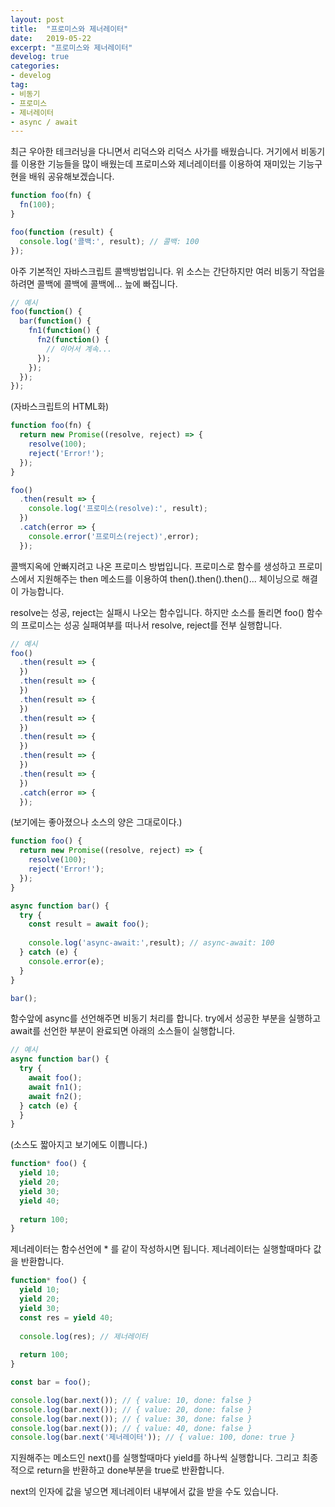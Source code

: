 ```yaml
---
layout: post
title:  "프로미스와 제너레이터"
date:   2019-05-22
excerpt: "프로미스와 제너레이터"
develog: true
categories:
- develog
tag:
- 비동기
- 프로미스
- 제너레이터
- async / await
---
```


최근 우아한 테크러닝을 다니면서 리덕스와 리덕스 사가를 배웠습니다. 거기에서 비동기를 이용한 기능들을 많이 배웠는데 프로미스와 제너레이터를 이용하여 재미있는 기능구현을 배워 공유해보겠습니다.

```javascript
function foo(fn) {
  fn(100);
}

foo(function (result) {
  console.log('콜백:', result); // 콜백: 100
});
```

아주 기본적인 자바스크립트 콜백방법입니다. 위 소스는 간단하지만 여러 비동기 작업을 하려면 콜백에 콜백에 콜백에... 늪에 빠집니다.

```javascript
// 예시
foo(function() {
  bar(function() {
    fn1(function() {
      fn2(function() {
        // 이어서 계속...
      });
    });
  });
});
```

(자바스크립트의 HTML화)

```javascript
function foo(fn) {
  return new Promise((resolve, reject) => {
    resolve(100);
    reject('Error!');
  });
}

foo()
  .then(result => {
    console.log('프로미스(resolve):', result);
  })
  .catch(error => {
    console.error('프로미스(reject)',error);
  });
```

콜백지옥에 안빠지려고 나온 프로미스 방법입니다. 프로미스로 함수를 생성하고 프로미스에서 지원해주는 then 메소드를 이용하여 then().then().then()... 체이닝으로 해결이 가능합니다.

resolve는 성공, reject는 실패시 나오는 함수입니다. 하지만 소스를 돌리면 foo() 함수의 프로미스는 성공 실패여부를 떠나서 resolve, reject를 전부 실행합니다. 

```javascript
// 예시
foo()
  .then(result => {
  })
  .then(result => {
  })
  .then(result => {
  })
  .then(result => {
  })
  .then(result => {
  })
  .then(result => {
  })
  .then(result => {
  })
  .catch(error => {
  });
```

(보기에는 좋아졌으나 소스의 양은 그대로이다.)

```javascript
function foo() {
  return new Promise((resolve, reject) => {
    resolve(100);
    reject('Error!');
  });
}

async function bar() {
  try {
    const result = await foo();
    
    console.log('async-await:',result); // async-await: 100 
  } catch (e) {
    console.error(e);
  }
}

bar();
```

함수앞에 async를 선언해주면 비동기 처리를 합니다. try에서 성공한 부분을 실행하고 await를 선언한 부분이 완료되면 아래의 소스들이 실행합니다.

```javascript
// 예시
async function bar() {
  try {
    await foo();
    await fn1();
    await fn2(); 
  } catch (e) {
  }
}
```

(소스도 짧아지고 보기에도 이쁩니다.)

```javascript
function* foo() {
  yield 10;
  yield 20;
  yield 30;
  yield 40;
  
  return 100;
}
```

제너레이터는 함수선언에 * 를 같이 작성하시면 됩니다. 제너레이터는 실행할때마다 값을 반환합니다.  

```javascript
function* foo() {
  yield 10;
  yield 20;
  yield 30;
  const res = yield 40;
  
  console.log(res); // 제너레이터
  
  return 100;
}

const bar = foo();

console.log(bar.next()); // { value: 10, done: false }
console.log(bar.next()); // { value: 20, done: false }
console.log(bar.next()); // { value: 30, done: false }
console.log(bar.next()); // { value: 40, done: false }
console.log(bar.next('제너레이터')); // { value: 100, done: true }
```

지원해주는 메소드인 next()를 실행할때마다 yield를 하나씩 실행합니다. 그리고 최종적으로 return을 반환하고 done부분을 true로 반환합니다.

next의 인자에 값을 넣으면 제너레이터 내부에서 값을 받을 수도 있습니다.
